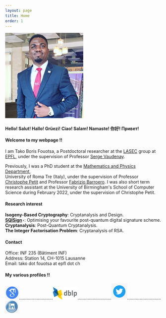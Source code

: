 ```yaml
---
layout: page
title: Home
order: 1
---
```


<img src="https://github.com/BorisFouotsa/BorisFouotsa.github.io/blob/main/pictures/Pic.jpg?raw=true" alt="" width="50%" height="50%">

#### Hello!  Salut!  Hallo!  Grüezi!   Ciao!   Salam!   Namaste!   你好!   Привет!


#### Welcome to my webpage !!

I am Tako Boris Fouotsa, a Postdoctoral researcher at the [LASEC](https://lasec.epfl.ch) group at [EPFL](https://www.epfl.ch/en/), under the supervision of Professor [Serge Vaudenay](https://people.epfl.ch/serge.vaudenay).

Previously, I was a PhD student at the
[Mathematics and Physics Department](https://matematicafisica.uniroma3.it),\
University of Roma Tre (Italy), under the supervision of Professor [Christophe Petit](http://homepages.ulb.ac.be/~chripeti/index.html) and Professor [Fabrizio Barroero](https://sites.google.com/site/barroerofabrizio/Home). 
I was also short term research assistant at the University of Birmingham's School of Computer Science during February 2022, under the supervision of Christophe Petit.

#### Research interest

**Isogeny-Based Cryptography**: Cryptanalysis and Design.\
**[SQISign<img src="https://github.com/BorisFouotsa/BorisFouotsa.github.io/blob/main/pictures/577bf104.png?raw=true" alt="" width="1.5%" height="1.5%">](https://sqisign.org)**: Optimising your favourite post-quantum digital signature scheme.\
**Cryptanalysis**: Post-Quantum Cryptanalysis.\
**The Integer Factorisation Problem**: Cryptanalysis of RSA.


#### Contact
Office: INF 235 (Bâtiment INF)\
Address: Station 14, CH-1015 Lausanne\
Email: tako dot fouotsa at epfl dot ch



#### My various profiles !!

[![scholar](https://github.com/BorisFouotsa/BorisFouotsa.github.io/blob/main/pictures/scholar.png?raw=true)](https://scholar.google.com/citations?hl=en&user=BY8zt_QAAAAJ)...........................[![dblp](https://github.com/BorisFouotsa/BorisFouotsa.github.io/blob/main/pictures/dblp.png?raw=true)](https://dblp.org/pid/289/2242.html)...........................[![twitter](https://github.com/BorisFouotsa/BorisFouotsa.github.io/blob/main/pictures/twitter.png?raw=true)](https://twitter.com/FouotsaB)...........................[![linkedin](https://github.com/BorisFouotsa/BorisFouotsa.github.io/blob/main/pictures/linkedin.jpg?raw=true)](https://www.linkedin.com/in/tako-boris-fouotsa-799737118/)
